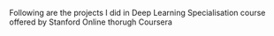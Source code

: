 

Following are the projects I did in Deep Learning Specialisation course offered by Stanford Online thorugh Coursera
